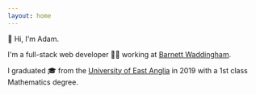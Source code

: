 ```yaml
---
layout: home
---
```

<p>
    👋 Hi, I'm Adam.
</p>
<p>
    I'm a full-stack web developer 👨‍💻 working at <a class="link-in-text" href="https://www.barnett-waddingham.co.uk/" target="_blank">Barnett Waddingham</a>.
</p>
<p>
    I graduated 🎓 from the <a class="link-in-text" href="https://www.uea.ac.uk/" target="_blank">University of East Anglia</a> in 2019 with a 1st class Mathematics degree.
</p>